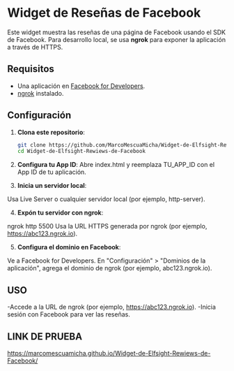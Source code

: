 # Widget de Reseñas de Facebook

Este widget muestra las reseñas de una página de Facebook usando el SDK de Facebook. Para desarrollo local, se usa **ngrok** para exponer la aplicación a través de HTTPS.

## Requisitos

- Una aplicación en [Facebook for Developers](https://developers.facebook.com/).
- [ngrok](https://ngrok.com/) instalado.

## Configuración

1. **Clona este repositorio**:
   ```bash
   git clone https://github.com/MarcoMescuaMicha/Widget-de-Elfsight-Rewiews-de-Facebook.git
   cd Widget-de-Elfsight-Rewiews-de-Facebook

2. **Configura tu App ID**:
Abre index.html y reemplaza TU_APP_ID con el App ID de tu aplicación.

3. **Inicia un servidor local**:

Usa Live Server o cualquier servidor local (por ejemplo, http-server).

4. **Expón tu servidor con ngrok**:

ngrok http 5500
Usa la URL HTTPS generada por ngrok (por ejemplo, https://abc123.ngrok.io).

5. **Configura el dominio en Facebook**:

Ve a Facebook for Developers.
En "Configuración" > "Dominios de la aplicación", agrega el dominio de ngrok (por ejemplo, abc123.ngrok.io).

## USO

-Accede a la URL de ngrok (por ejemplo, https://abc123.ngrok.io).
-Inicia sesión con Facebook para ver las reseñas.

## LINK DE PRUEBA 
https://marcomescuamicha.github.io/Widget-de-Elfsight-Rewiews-de-Facebook/


